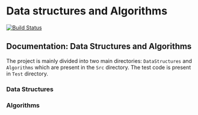 # Data structures and Algorithms

[![Build Status](https://travis-ci.org/sonapraneeth-a/data-structures-and-algorithms.svg?branch=master)](https://travis-ci.org/sonapraneeth-a/data-structures-and-algorithms)

## Documentation: Data Structures and Algorithms

The project is mainly divided into two main directories: ```DataStructures``` and ```Algorithms``` which 
are present in the ```Src``` directory. The test code is present in ```Test``` directory.


### Data Structures

### Algorithms


